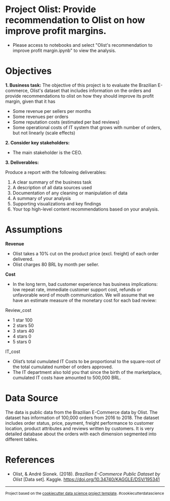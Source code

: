 # Project Olist: Provide recommendation to Olist on how improve profit margins.
 - Please access to notebooks and select "Olist's recommendation to improve profit margin.ipynb" to view the analysis.

# Objectives
 **1. Business task:**
 The objective of this project is to evaluate the Brazilian E-commerce, Olist's dataset that includes information on the orders and provide recommendations to olist on how they should improve its profit margin, given that it has
- Some revenue per sellers per months
- Some revenues per orders
- Some reputation costs (estimated per bad reviews)
- Some operational costs of IT system that grows with number of orders, but not linearly (scale effects)

**2. Consider key stakeholders:**
- The main stakeholder is the CEO.

**3. Deliverables:**

Produce a report with the following deliverables:
1. A clear summary of the business task
2. A description of all data sources used
3. Documentation of any cleaning or manipulation of data
4. A summary of your analysis
5. Supporting visualizations and key findings
6. Your top high-level content recommendations based on your analysis.

 # Assumptions
**Revenue**
* Olist takes a 10% cut on the product price (excl. freight) of each order delivered.
* Olist charges 80 BRL by month per seller.

**Cost**
* In the long term, bad customer experience has business implications: low repeat rate, immediate customer support cost, refunds or unfavorable word of mouth communication. We will assume that we have an estimate measure of the monetary cost for each bad review:

Review_cost
* 1 star	100
* 2 stars	50
* 3 stars	40
* 4 stars	0
* 5 stars	0


IT_cost
* Olist’s total cumulated IT Costs to be proportional to the square-root of the total cumulated number of orders approved.
* The IT department also told you that since the birth of the marketplace, cumulated IT costs have amounted to 500,000 BRL.

# Data Source
The data is public data from the Brazilian E-Commerce data by Olist. The dataset has information of 100,000 orders from 2016 to 2018. The dataset includes order status, price, payment, freight performance to customer location, product attributes and reviews written by customers. It is very detailed database about the orders with each dimension segmented into different tables.

# References
-  Olist, &amp; André Sionek. (2018). <i>Brazilian E-Commerce Public Dataset by Olist</i> [Data set]. Kaggle. https://doi.org/10.34740/KAGGLE/DSV/195341

--------

<p><small>Project based on the <a target="_blank" href="https://drivendata.github.io/cookiecutter-data-science/">cookiecutter data science project template</a>. #cookiecutterdatascience</small></p>
